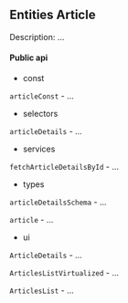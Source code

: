 ## Entities Article

Description: ...

#### Public api

- const

`articleConst` - ...

- selectors

`articleDetails` - ...

- services

`fetchArticleDetailsById` - ...

- types

`articleDetailsSchema` - ...

`article` - ...

- ui

`ArticleDetails` - ...

`ArticlesListVirtualized` - ...

`ArticlesList` - ...

